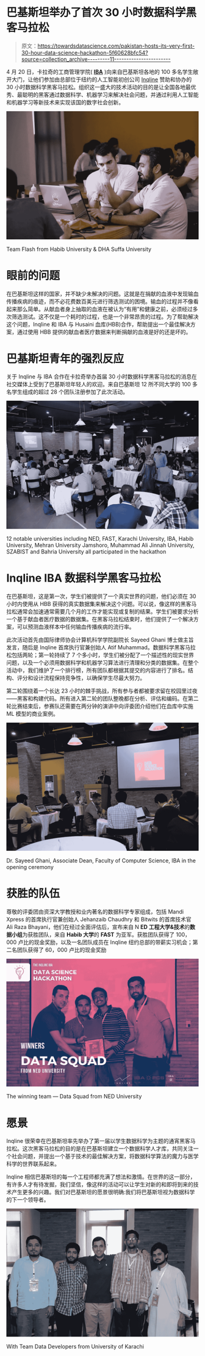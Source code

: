 # 巴基斯坦举办了首次 30 小时数据科学黑客马拉松

> 原文：<https://towardsdatascience.com/pakistan-hosts-its-very-first-30-hour-data-science-hackathon-5f60628bfc54?source=collection_archive---------11----------------------->

4 月 20 日，卡拉奇的工商管理学院( [**IBA**](https://www.iba.edu.pk/) )向来自巴基斯坦各地的 100 多名学生敞开大门，让他们参加由总部位于纽约的人工智能初创公司 [Inqline](http://ai.inqline.com) 赞助和协办的 30 小时数据科学黑客马拉松。组织这一盛大的技术活动的目的是让全国各地最优秀、最聪明的黑客通过数据科学、机器学习来解决社会问题，并通过利用人工智能和机器学习等新技术来实现该国的数字社会创新。

![](img/31fecad697ed406a4a35c309a93b63bb.png)

Team Flash from Habib University & DHA Suffa University

# 眼前的问题

在巴基斯坦这样的国家，并不缺少未解决的问题。这就是在捐献的血液中发现输血传播疾病的痕迹，而不必花费数百美元进行筛选测试的困境。输血的过程并不像看起来那么简单。从献血者身上抽取的血液在被认为“有用”和健康之前，必须经过多次筛选测试。这不仅是一个耗时的过程，也是一个非常昂贵的过程。为了帮助解决这个问题，Inqline 和 IBA 与 Husaini 血库(HBB)合作，帮助提出一个最佳解决方案，通过使用 HBB 提供的献血者医疗数据来判断捐献的血液是好的还是坏的。

# 巴基斯坦青年的强烈反应

关于 Inqline 与 IBA 合作在卡拉奇举办首届 30 小时数据科学黑客马拉松的消息在社交媒体上受到了巴基斯坦年轻人的欢迎。来自巴基斯坦 12 所不同大学的 100 多名学生组成的超过 28 个团队注册参加了此次活动。

![](img/efb95cf4dd6e23a5ef5fc78cfa47e507.png)

12 notable universities including NED, FAST, Karachi University, IBA, Habib University, Mehran University Jamshoro, Muhammad Ali Jinnah University, SZABIST and Bahria University all participated in the hackathon

# Inqline IBA 数据科学黑客马拉松

在巴基斯坦，这是第一次，学生们被提供了一个真实世界的问题，他们必须在 30 小时内使用从 HBB 获得的真实数据集来解决这个问题。可以说，像这样的黑客马拉松通常会加速通常需要几个月的工作才能实现或复制的结果。学生们被要求分析一个基于献血者医疗数据的数据集。在黑客马拉松结束时，他们提供了一个解决方案，可以预测血液样本中任何输血传播疾病的流行率。

此次活动首先由国际律师协会计算机科学学院副院长 Sayeed Ghani 博士做主旨发言，随后是 Inqline 首席执行官兼创始人 Atif Muhammad。数据科学黑客马拉松包括两轮；第一轮持续了 7 个多小时，学生们被分配了一个描述性的现实世界问题，以及一个必须用数据科学和机器学习算法进行清理和分类的数据集。在整个活动中，我们维护了一个排行榜，所有团队都根据其提交的内容进行了排名。结构、评分和设计流程保持竞争性，以确保学生尽最大努力。

第二轮围绕着一个长达 23 小时的棘手挑战，所有参与者都被要求留在校园里过夜——黑客和构建代码。所有进入第二轮的团队整晚都在分析、评估和编码。在第二轮比赛结束后，参赛队还需要在两分钟的演讲中向评委团介绍他们在血库中实施 ML 模型的商业案例。

![](img/d9ef5f6a8cd2a7dfafc9e53482f1e904.png)

Dr. Sayeed Ghani, Associate Dean, Faculty of Computer Science, IBA in the opening ceremony

# 获胜的队伍

尊敬的评委团由资深大学教授和业内著名的数据科学专家组成，包括 Mandi Xpress 的首席执行官兼创始人 Jehanzaib Chaudhry 和 Bitwits 的首席技术官 Ali Raza Bhayani，他们在经过全面评估后，宣布来自 N **ED 工程大学&技术**的**数据小组**为获胜团队，来自 **Habib 大学**的 **FAST** 为亚军。获胜团队获得了 100，000 卢比的现金奖励，以及一名团队成员在 Inqline 纽约总部的带薪实习机会；第二名团队获得了 60，000 卢比的现金奖励

![](img/0cd8e31043c719ec46dbcc0a682f4458.png)

The winning team — Data Squad from NED University

# 愿景

Inqline 很荣幸在巴基斯坦率先举办了第一届以学生数据科学为主题的通宵黑客马拉松。这次黑客马拉松的目的是在巴基斯坦建立一个数据科学人才库，共同关注一个社会问题，并提出一个基于技术的最佳解决方案，将数据科学算法的魔力与医学科学的世界联系起来。

Inqline 相信巴基斯坦的每一个工程师都充满了想法和激情。在世界的这一部分，有许多人才有待发掘，我们坚信，像这样的活动可以让学生对新的和即将到来的技术产生更多的兴趣。我们对巴基斯坦的愿景很明确:我们将巴基斯坦视为数据科学的下一个领导者。

![](img/6f24ba8341f422a48658f888086ad3a4.png)

With Team Data Developers from University of Karachi